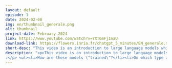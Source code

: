 ```yaml
---
layout: default
episode: 1
date: 2024-02-08
img: en/thumbnail_generale.png
alt: thumbnail
project-date: February 2024
link: https://www.youtube.com/watch?v=YXT6mFjInaU
download-link: https://flowers.inria.fr/chatgpt_5_minutes/EN_generale.mov
short-desc: "This video is an introduction to large language models which are at the core of tools like ChatGPT or Bard."
description: "<p>This video is an introduction to large language models which are the basis for tools like ChatGPT or Bard. They are intended for the general public (for instance students and professors in middle and high school, and more generally anyone not accustomed to computer science or AI).<br/><br/> This is a 5-minute overview answering these questions:
:</p> <ul><li>How are these models \"trained\"?</li><li>On which type and amount of data are they trained, and what is the impact of the size of the training corpus?</li><li>Which types of tasks are they capable of doing, and how can we ask them to perform those tasks?</li><li>What are their main usages in society?</li><li>What are their limitations and biases? What social issues?</li><li>Which organizations develop these models? Are there \"open-sourced\" ones ?</li></ul><br/><p><i>The voice was synthesized using ElevenLabs (elevenlabs.io).</i></p>"
---
```

